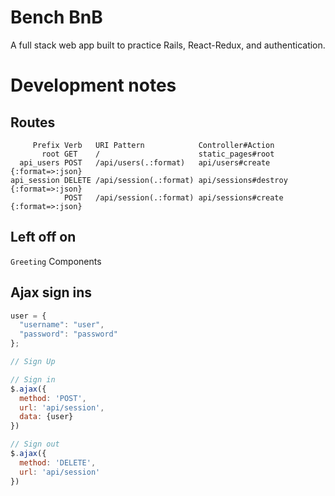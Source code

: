 # Bench BnB

A full stack web app built to practice Rails, React-Redux, and authentication.

# Development notes

## Routes
```
     Prefix Verb   URI Pattern            Controller#Action
       root GET    /                      static_pages#root
  api_users POST   /api/users(.:format)   api/users#create {:format=>:json}
api_session DELETE /api/session(.:format) api/sessions#destroy {:format=>:json}
            POST   /api/session(.:format) api/sessions#create {:format=>:json}
```

## Left off on
`Greeting` Components

## Ajax sign ins

``` javascript
user = {
  "username": "user",
  "password": "password"
};

// Sign Up

// Sign in
$.ajax({
  method: 'POST',
  url: 'api/session',
  data: {user}
})

// Sign out
$.ajax({
  method: 'DELETE',
  url: 'api/session'
})
```
